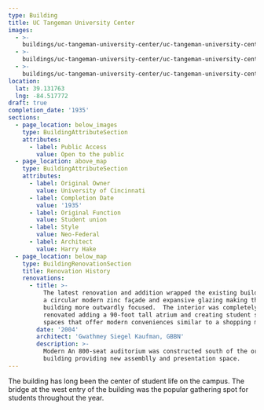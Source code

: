 ```yaml
---
type: Building
title: UC Tangeman University Center
images:
  - >-
    buildings/uc-tangeman-university-center/uc-tangeman-university-center-0_dgjsbd
  - >-
    buildings/uc-tangeman-university-center/uc-tangeman-university-center-1_vwgj1a
  - >-
    buildings/uc-tangeman-university-center/uc-tangeman-university-center-2_gqpp0d
location:
  lat: 39.131763
  lng: -84.517772
draft: true
completion_date: '1935'
sections:
  - page_location: below_images
    type: BuildingAttributeSection
    attributes:
      - label: Public Access
        value: Open to the public
  - page_location: above_map
    type: BuildingAttributeSection
    attributes:
      - label: Original Owner
        value: University of Cincinnati
      - label: Completion Date
        value: '1935'
      - label: Original Function
        value: Student union
      - label: Style
        value: Neo-Federal
      - label: Architect
        value: Harry Hake
  - page_location: below_map
    type: BuildingRenovationSection
    title: Renovation History
    renovations:
      - title: >-
          The latest renovation and addition wrapped the existing building with
          a circular modern zinc façade and expansive glazing making the
          building more outwardly focused.  The interior was completely
          renovated adding a 90-foot tall atrium and creating student support
          spaces that offer modern conveniences similar to a shopping mall.
        date: '2004'
        architect: 'Gwathmey Siegel Kaufman, GBBN'
        description: >-
          Modern An 800-seat auditorium was constructed south of the original
          building providing new assemblly and presentation space.
---
```


The building has long been the center of student life on the campus. The bridge at the west entry of the building was the popular gathering spot for students throughout the year.
